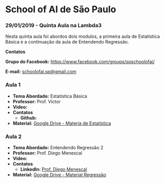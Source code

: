 # School of AI de São Paulo

### 29/01/2019 - Quinta Aula na Lambda3

Nesta quinta aula foi abordos dois modulos, a primeira aula de Estatística Básica e a continuação da aula de Entendendo Regressão.

**Contatos**

**Grupo do Facebook:** https://www.facebook.com/groups/spschoolofai/

**E-mail:** schoolofai.sp@gmail.com

### Aula 1
  
- **Tema Abordado:** Estatística Básica
- **Professor:** Prof. Victor
- **Video:**
- **Contatos**
  - **Github:** 
- **Material:** [Google Drive - Materia de Estatística](https://goo.gl/US71oP)

### Aula 2

- **Tema Abordado:** Entendendo Regressão 2
- **Professor:** Prof. Diego Menescal
- **Video:**
- **Contatos**
  - **LinkedIn:** [Prof. Diego Menescal](https://www.linkedin.com/in/diegomenescal/)
- **Material:** [Google Drive - Material Regressão](https://drive.google.com/drive/folders/1qBGlBLobEZW-SdVthaHnXTiyt2NTNsM2)